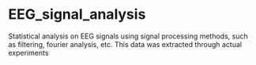 # EEG_signal_analysis
Statistical analysis on EEG signals using signal processing methods, such as filtering, fourier analysis, etc. This data was extracted through actual experiments
